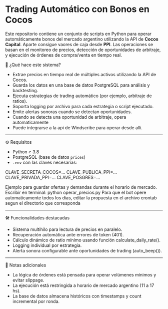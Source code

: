 # Trading Automático con Bonos en Cocos

Este repositorio contiene un conjunto de scripts en Python para operar automáticamente bonos del mercado argentino utilizando la API de **Cocos Capital**. Aparte consigue vaores de caja desde **PPI**. 
Las operaciones se basan en el monitoreo de precios, detección de oportunidades de arbitraje, y ejecución de órdenes de compra/venta en tiempo real.

 🧠 ¿Qué hace este sistema?

- Extrae precios en tiempo real de múltiples activos utilizando la API de Cocos.
- Guarda los datos en una base de datos PostgreSQL para análisis y backtesting.
- Ejecuta estrategias de trading automático (por ejemplo, arbitraje de ratios).
- Soporta logging por archivo para cada estrategia o script ejecutado.
- Emite alertas sonoras cuando se detectan oportunidades.
- Cuando se detecta una oportunidad de arbitraje, opera automaticamente
- Puede integrarse a la api de Windscribe para operar desde alli.

---

 ⚙️ Requisitos

- Python ≥ 3.8
- PostgreSQL (base de datos `prices`)
- `.env` con las claves necesarias:

CLAVE_SECRETA_COCOS=...
CLAVE_PUBLICA_PPI=...
CLAVE_PRIVADA_PPI=...
CLAVE_POSGRES=...

Ejemplo para guardar ofertas y demandas durante el horario de mercado. Escribir en terminal: python operar_precios.py
Para que el bot opere automaticamente todos los dias, editar la propuesta en el archivo crontab segun el directorio que corresponda

---

🛠️ Funcionalidades destacadas

- Sistema multihilo para lectura de precios en paralelo.
- Recuperación automática ante errores de token (401).
- Cálculo dinámico de ratio mínimo usando función calculate_daily_rate().
- Logging individual por estrategia.
- Alerta sonora configurable ante oportunidades de trading (auto_beep()).

---

🧾 Notas adicionales

- La lógica de órdenes está pensada para operar volúmenes mínimos y evitar slippage.
- La ejecución está restringida a horario de mercado argentino (11 a 17 hs).
- La base de datos almacena históricos con timestamps y count incremental por ronda.
